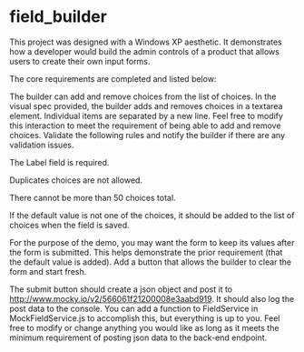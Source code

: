 # field_builder

This project was designed with a Windows XP aesthetic. It demonstrates how a developer would build the admin controls of a product that allows users to create their own input forms.

The core requirements are completed and listed below:

The builder can add and remove choices from the list of choices. In the visual spec provided, the builder adds and removes choices in a textarea element. Individual items are separated by a new line. Feel free to modify this interaction to meet the requirement of being able to add and remove choices.
Validate the following rules and notify the builder if there are any validation issues.

The Label field is required.

Duplicates choices are not allowed.

There cannot be more than 50 choices total.

If the default value is not one of the choices, it should be added to the list of choices when the field is saved.

For the purpose of the demo, you may want the form to keep its values after the form is submitted. This helps demonstrate the prior requirement (that the default value is added).
Add a button that allows the builder to clear the form and start fresh.

The submit button should create a json object and post it to http://www.mocky.io/v2/566061f21200008e3aabd919. It should also log the post data to the console. You can add a function to FieldService in MockFieldService.js to accomplish this, but everything is up to you. Feel free to modify or change anything you would like as long as it meets the minimum requirement of posting json data to the back-end endpoint.
